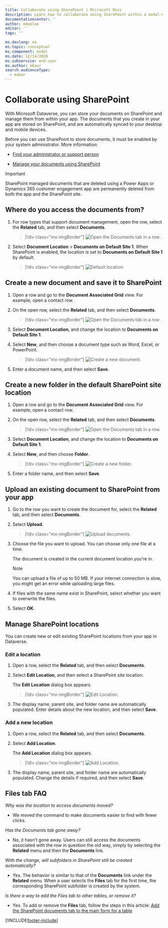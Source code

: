 ```yaml
---
title: Collaborate using SharePoint | Microsoft Docs
description: Learn how to collaborate using SharePoint within a model-driven app
documentationcenter: ''
author: mduelae
editor: ''
tags: ''

ms.devlang: na
ms.topic: conceptual
ms.component: model
ms.date: 12/14/2020
ms.subservice: end-user
ms.author: mkaur
search.audienceType: 
  - maker
---
```


# Collaborate using SharePoint 

With Microsoft Dataverse, you can store your documents on SharePoint and manage them from within your app. The documents that you create in your app are stored on SharePoint, and are automatically synced to your desktop and mobile devices.

Before you can use SharePoint to store documents, it must be enabled by your system administrator. More information:

-   [Find your administrator or support person](find-admin.md)  

-   [Manage your documents using SharePoint](/power-platform/admin/manage-documents-using-sharepoint)  

> [!IMPORTANT]
> SharePoint managed documents that are deleted using a Power Apps or Dynamics 365 customer engagement app are permanently deleted from both the app and the SharePoint site. 

## Where do you access the documents from?

1. For row types that support document management, open the row, select the **Related** tab, and then select **Documents**.

   > [!div class="mx-imgBorder"]
   > ![Open the Documents tab in a row .](media/onedrive_nav.png "Open the Documents tab in a row")

2. Select **Document Location** > **Documents on Default Site 1**. When SharePoint is enabled, the location is set to  **Documents on Default Site 1** by default.

   > [!div class="mx-imgBorder"]
   > ![Default location.](media/sharepoint_defualtsite.png "Default location")


## Create a new document and save it to SharePoint

1. Open a row and go to the **Document Associated Grid** view. For example, open a contact row.

2. On the open row, select the **Related** tab, and then select **Documents**.
 
    > [!div class="mx-imgBorder"]
    > ![Open the Documents tab in a row .](media/onedrive_nav.png "Open the Documents tab in a row")

2. Select **Document Location**, and change the location to **Documents on Default Site 1**.

3. Select **New**, and then choose a document type such as Word, Excel, or PowerPoint.

    > [!div class="mx-imgBorder"]
    > ![Create a new document.](media/onedrive_new_doc.png "Create a new document")

4. Enter a document name, and then select **Save**.  

## Create a new folder in the default SharePoint site location

1. Open a row and go to the **Document Associated Grid** view. For example, open a contact row.

2. On the open row, select the **Related** tab, and then select **Documents**.
 
    > [!div class="mx-imgBorder"]
    > ![Open the Documents tab in a row.](media/onedrive_nav.png "Open the Documents tab in a row")

2. Select **Document Location**, and change the location to **Documents on Default Site 1**.

3. Select **New**, and then choose **Folder**.

    > [!div class="mx-imgBorder"]
    > ![Create a new folder.](media/Sharepoint_new_folder.png "Create a new folder")
    
 4. Enter a folder name, and then select **Save**.  
 
 
 ## Upload an existing document to SharePoint from your app

1. Go to the row you want to create the document for, select the **Related** tab, and then select **Documents**.
 
2. Select **Upload.**

   > [!div class="mx-imgBorder"]
   > ![Upload documents.](media/upload_doc.png "Upload documents")

3. Choose the file you want to upload. You can choose only one file at a time.

   The document is created in the current document location you're in.

   > [!Note]
   > You can upload a file of up to 50 MB. If your internet connection is slow, you might get an error while uploading large files.

4. If files with the same name exist in SharePoint, select whether you want to overwrite the files.

5. Select **OK**.

## Manage SharePoint locations

You can create new or edit existing SharePoint locations from your app in Dataverse.

### Edit a location

1. Open a row, select the **Related** tab, and then select **Documents**.

2. Select **Edit Location**, and then select a SharePoint site location.

   The **Edit Location** dialog box appears.

   > [!div class="mx-imgBorder"]
   > ![Edit Location.](media/edit_location.png "Edit Location")

3. The display name, parent site, and folder name are automatically populated. Enter details about the new location, and then select **Save**.

### Add a new location

1. Open a row, select the **Related** tab, and then select **Documents**.

2. Select **Add Location**. 

   The **Add Location** dialog box appears.

   > [!div class="mx-imgBorder"]
   > ![Add Location.](media/add_location.png "Add Location")

3. The display name, parent site, and folder name are automatically populated. Change the details if required, and then select **Save**.

## Files tab FAQ

*Why was the location to access documents moved?* 
- We moved the command to make documents easier to find with fewer clicks.

*Has the Documents tab gone away?*
- No, it hasn’t gone away. Users can still access the documents associated with the row in question the old way, simply by selecting the **Related** menu and then the **Documents** link.

*With the change, will subfolders in SharePoint still be created automatically?*
- Yes. The behavior is similar to that of the **Documents** link under the **Related** menu. When a user selects the **Files** tab for the first time, the corresponding SharePoint subfolder is created by the system. 

*Is there a way to add the Files tab to other tables, or remove it?*
- Yes. To add or remove the **Files** tab, follow the steps in this article: [Add the SharePoint documents tab to the main form for a table](../maker/model-driven-apps/add-documents-tab-entity-main-form.md)  


[!INCLUDE[footer-include](../includes/footer-banner.md)]

